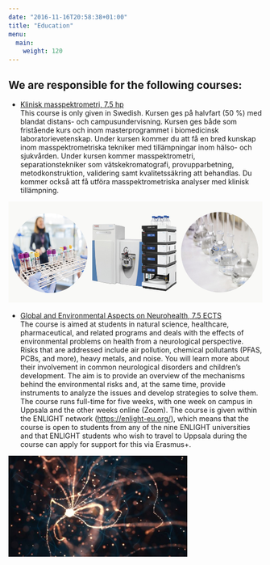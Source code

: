```yaml
---
date: "2016-11-16T20:58:38+01:00"
title: "Education"
menu:
  main:
    weight: 120
---
```



## We are responsible for the following courses:

- [Klinisk masspektrometri, 7.5 hp](https://www.uu.se/utbildning/kurs?query=3KK022)<br>
  This course is only given in Swedish.
  Kursen ges på halvfart (50 %) med blandat distans- och campusundervisning. Kursen ges både som fristående kurs och inom masterprogrammet i biomedicinsk laboratorievetenskap. Under kursen kommer du att få en bred kunskap inom masspektrometriska tekniker med tillämpningar inom hälso- och sjukvården. Under kursen kommer masspektrometri, separationstekniker som vätskekromatografi, provupparbetning, metodkonstruktion, validering samt kvalitetssäkring att behandlas. Du kommer också att få utföra masspektrometriska analyser med klinisk tillämpning.

<img  style="float: center; height: 200px;" src="/img/education_images/Kliniskmasspektrometri.jpg">


- [Global and Environmental Aspects on Neurohealth, 7.5 ECTS](https://www.uu.se/en/study/course?query=3NR018)<br>
  The course is aimed at students in natural science, healthcare, pharmaceutical, and related programs and deals with the effects of environmental problems on health from a neurological perspective. Risks that are addressed include air pollution, chemical pollutants (PFAS, PCBs, and more), heavy metals, and noise.
  You will learn more about their involvement in common neurological disorders and children’s development. The aim is to provide an overview of the mechanisms behind the environmental risks and, at the same time, provide instruments to analyze the issues and develop strategies to solve them.
  The course runs full-time for five weeks, with one week on campus in Uppsala and the other weeks online (Zoom). The course is given within the ENLIGHT network (https://enlight-eu.org/), which means that the course is open to students from any of the nine ENLIGHT universities and that ENLIGHT students who wish to travel to Uppsala during the course can apply for support for this via Erasmus+.

<img  style="float: center; height: 200px;" src="/img/education_images/Globalandenvironmental.jpg">
